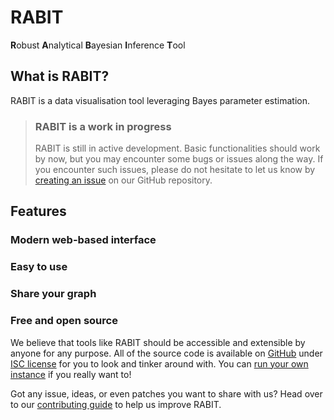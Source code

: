 # RABIT

**R**obust **A**nalytical **B**ayesian **I**nference **T**ool

## What is RABIT?

RABIT is a data visualisation tool leveraging Bayes parameter estimation.

> ### RABIT is a work in progress
>
> RABIT is still in active development. Basic functionalities should work by now, but you may encounter some bugs or issues along the way. If you encounter such issues, please do not hesitate to let us know by [creating an issue](https://github.com/FIT3170-FY-Project-7/RABIT-COMMON/issues/new) on our GitHub repository.

## Features

### Modern web-based interface

### Easy to use

### Share your graph

### Free and open source

We believe that tools like RABIT should be accessible and extensible by anyone for any purpose. All of the source code is available on [GitHub](https://github.com/FIT3170-FY-Project-7/RABIT-COMMON) under [ISC license](https://github.com/FIT3170-FY-Project-7/RABIT-COMMON/blob/main/LICENSE.md) for you to look and tinker around with. You can [run your own instance](./dev-guide/running-your-own-instance.md) if you really want to!

Got any issue, ideas, or even patches you want to share with us? Head over to our [contributing guide](https://github.com/FIT3170-FY-Project-7/RABIT-COMMON/blob/main/CONTRIBUTING.md) to help us improve RABIT.
